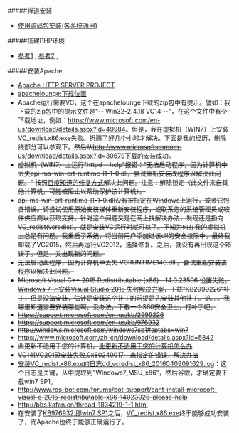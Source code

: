 

#####禅道安装
- [使用源码包安装\(各系统通用\)](http://www.zentao.net/book/zentaopmshelp/101.html)

#####搭建PHP环境
- [参考1](http://www.cnblogs.com/pharen/archive/2012/02/06/2340628.html) , [参考2](http://jingyan.baidu.com/article/154b46315242b328ca8f4101.html) , 

#####安装Apache
- [Apache HTTP SERVER PROJECT](http://httpd.apache.org/download.cgi#apache24)
- [apachelounge:下载位置](http://www.apachelounge.com/download/)
- Apache运行需要VC，这个在apachelounge下载的zip包中有提示。譬如：我下载的zip包中的提示文件是“-- Win32-2.4.18 VC14  --”，在这个文件中有个下载地址，例如：<https://www.microsoft.com/en-us/download/details.aspx?id=49984>。但是，我在虚拟机（WIN7）上安装VC_redist.x86.exe失败。折腾了好几个小时才解决。下面是我的经历，删除线部分可以参观下。~~然后从<http://www.microsoft.com/en-us/download/details.aspx?id=30679>下载的安装成功。~~
- ~~虚拟机（WIN7）上运行"httpd --help"报错："无法启动程序，因为计算机中丢失api-ms-win-crt-runtime-l1-1-0.dll。尝试重新安装改程序以解决此问题。" 按照[百度知道的修复方式](http://zhidao.baidu.com/link?url=99ku4nDXW5kl4wtHg4jIDTJWSAVTbVu6LpOYCOEigsLVnVFfKGjPbjJjP91l1UIOMZf2xh2kFwehE8-B-B7gjKnTAyPXOoMxW1kUPtzlFOy)解决此问题。注意：解除锁定（此文件来自其他计算机，可能被阻止以帮助保护该计算机）。~~
- ~~api-ms-win-crt-runtime-l1-1-0.dll没有被指定在Windows上运行，或者它包含错误。请尝试使用原始安装媒体重新安装程序，或联系您的系统管理员或软件供应商以获取支持。针对这个问题又是在网上找解决办法，发现还是指向VC_redist(vcredist)。就是安装VC运行时就可以了。不知为何在我的虚拟机上总是有问题。我重启了系统，将当前用户添加进该dll的安全权限中。最终我卸载了VC2015，然后再运行VC2012，选择修复。之后，就没有再出现这个错误了。但是，又出现新的问题。~~
- ~~无法启动此程序，因为计算机中丢失 VCRUNTIME140.dll 。尝试重新安装该程序以解决此问题。~~
- ~~Microsoft Visual C++ 2015 Redistributable (x86) - 14.0.23506 设置失败。[Windows 7 上安装Visual Studio 2015 失败解决方案](http://www.cnblogs.com/shanyou/p/4672021.html)，下载"KB2999226"补丁，但是没法安装，估计是安装这个补丁的前提是先安装其他补丁。这。。。我哪里知道需要安装哪些啊。没办法，下载一个360安全卫士，打补丁吧。~~
- ~~<https://support.microsoft.com/en-us/kb/2999226>~~
- ~~<https://support.microsoft.com/en-us/kb/976932>~~
- ~~<http://windows.microsoft.com/windows7sp1#sptabs=win7>~~
- <https://www.microsoft.com/zh-cn/download/details.aspx?id=5842>
- ~~此更新不适用于您的计算机。[此更新不适用于您的计算机怎么办](http://jingyan.baidu.com/article/cdddd41c60ff3f53ca00e16b.html)~~
- ~~[VC14(VC2015)安装失败,0x80240017 - 未指定的错误，解决办法](http://www.iszip.com/Post/VC14setupfailed.html)~~
- [安装VC_redist.x86.exe的日志dd_vcredist_x86_20160409091629.log](./libs/dd_vcredist_x86_20160409091629.log)：这个日志是关键，从中提取到"Windows7_MSU_x86"，然后谷歌，才确定要下载win7 SP1。
- ~~<http://www.ros-bot.com/forums/bot-support/cant-install-microsoft-visual-c-2015-redistributable-x86-14023026-please-help>~~
- ~~<http://bbs.kafan.cn/thread-1834219-1-1.html>~~
- 在安装了[KB976932,即win7 SP1](https://www.microsoft.com/zh-cn/download/details.aspx?id=5842)之后，[VC_redist.x86.exe](https://www.microsoft.com/en-us/download/details.aspx?id=49984)终于能够成功安装了，而Apache也终于能够正确运行了。










